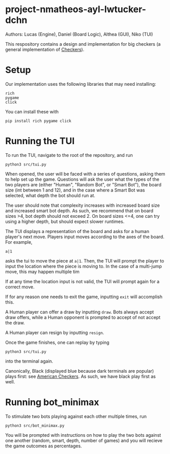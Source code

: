 # project-nmatheos-ayl-lwtucker-dchn
Authors: Lucas (Engine), Daniel (Board Logic), Althea (GUI), Niko (TUI)

This respository contains a design and implementation for big checkers 
(a general implementation of [Checkers](https://en.wikipedia.org/wiki/Checkers)).

# Setup
Our implementation uses the following libraries that may need installing:

    rich
    pygame
    click

You can install these with

    pip install rich pygame click

# Running the TUI

To run the TUI, navigate to the root of the repository, and run

    python3 src/tui.py

When opened, the user will be faced with a series of questions, asking them to
help set up the game. Questions will ask the user what the types of the two
players are (either "Human", "Random Bot", or "Smart Bot"), the board size (int
between 1 and 12), and in the case where a Smart Bot was selected, what depth
the bot should run at.

The user should note that complexity increases with increased board size and
increased smart bot depth. As such, we recommend that on board sizes >4, bot
depth should not exceed 2. On board sizes <=4, one can try using a higher depth,
but should expect slower runtimes.

The TUI displays a representation of the board and asks for a human player's 
next move. Players input moves according to the axes of the board. For example,

    a|1

asks the tui to move the piece at ``a|1``. Then, the TUI will prompt the player
to input the location where the piece is moving to. In the case of a
multi-jump move, this may happen multiple tim

If at any time the location input is not valid, the TUI will prompt
again for a correct move.

If for any reason one needs to exit the game, inputting ``exit`` will accomplish
this.

A Human player can offer a draw by inputting ``draw``. Bots always accept draw
offers, while a Human opponent is prompted to accept of not accept the draw.

A Human player can resign by inputting ``resign``.

Once the game finishes, one can replay by typing

    python3 src/tui.py

into the terminal again.

Canonically, Black (displayed blue because dark terminals are popular)
plays first: see 
[American Checkers](https://en.wikipedia.org/wiki/Checkers#No_flying_kings;_men_cannot_capture_backwards). 
As such, we have black play first as well.


# Running bot_minimax

To stimulate two bots playing against each other multiple times, run

    python3 src/bot_minimax.py

You will be prompted with instructions on how to play the two bots against one
another (random, smart, depth, number of games) and you will recieve the 
game outcomes as percentages.
